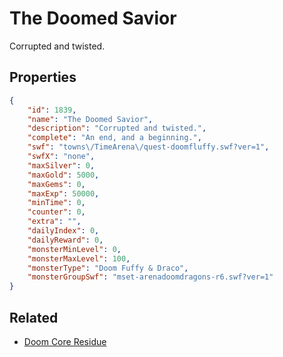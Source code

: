 # The Doomed Savior

Corrupted and twisted.

## Properties

```json
{
    "id": 1839,
    "name": "The Doomed Savior",
    "description": "Corrupted and twisted.",
    "complete": "An end, and a beginning.",
    "swf": "towns\/TimeArena\/quest-doomfluffy.swf?ver=1",
    "swfX": "none",
    "maxSilver": 0,
    "maxGold": 5000,
    "maxGems": 0,
    "maxExp": 50000,
    "minTime": 0,
    "counter": 0,
    "extra": "",
    "dailyIndex": 0,
    "dailyReward": 0,
    "monsterMinLevel": 0,
    "monsterMaxLevel": 100,
    "monsterType": "Doom Fuffy & Draco",
    "monsterGroupSwf": "mset-arenadoomdragons-r6.swf?ver=1"
}
```

## Related

- [Doom Core Residue](../items/20374-doom-core-residue.md)

